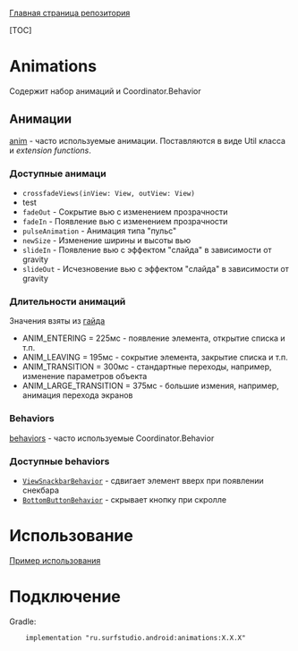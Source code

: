 [Главная страница репозитория](../docs/main.md)

[TOC]

# Animations
Содержит набор анимаций и Coordinator.Behavior

## Анимации
[anim][anim] - часто используемые анимации. Поставляются в виде Util класса
и *extension functions*.

### Доступные анимаци
* `crossfadeViews(inView: View, outView: View)`
* test
* `fadeOut` -  Сокрытие вью с изменением прозрачности
* `fadeIn` -  Появление вью с изменением прозрачности
* `pulseAnimation` - Анимация типа "пульс"
* `newSize` - Изменение ширины и высоты вью
* `slideIn` - Появление вью с эффектом "слайда" в зависимости от gravity
* `slideOut` - Исчезновение вью с эффектом "слайда" в зависимости от gravity

### Длительности анимаций
Значения взяты из [гайда](https://material.io/guidelines/motion/duration-easing.html#duration-easing-dynamic-durations)
* ANIM_ENTERING = 225мс - появление элемента, открытие списка и т.п.
* ANIM_LEAVING = 195мс - сокрытие элемента, закрытие списка и т.п.
* ANIM_TRANSITION = 300мс - стандартные переходы, например, изменение параметров
объекта
* ANIM_LARGE_TRANSITION = 375мс - большие измения, например, анимация перехода
экранов
 
### Behaviors
[behaviors][behaviors] - часто используемые Coordinator.Behavior

### Доступные behaviors
* [`ViewSnackbarBehavior`][vsb] - сдвигает элемент вверх при появлении снекбара
* [`BottomButtonBehavior`][bbb] - скрывает кнопку при скролле

# Использование
[Пример использования](../animations-sample)

# Подключение
Gradle:
```
    implementation "ru.surfstudio.android:animations:X.X.X"
```


[anim]: src/main/java/ru/surfstudio/android/animations/anim
[behaviors]: src/main/java/ru/surfstudio/android/animations/behaviors
[vsb]: src/main/java/ru/surfstudio/android/animations/behaviors/ViewSnackbarBehavior.kt
[bbb]: src/main/java/ru/surfstudio/android/animations/behaviors/BottomButtonBehavior.kt
